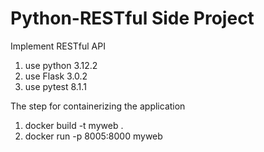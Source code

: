 # Python-RESTful Side Project
Implement RESTful API
1. use python 3.12.2
2. use Flask 3.0.2
3. use pytest 8.1.1

The step for containerizing the application  
1. docker build -t myweb .  
2. docker run -p 8005:8000 myweb
